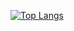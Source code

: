 [![Top Langs](https://github-readme-stats.vercel.app/api/top-langs/?username=Pikka2048
)](https://github.com/anuraghazra/github-readme-stats)
